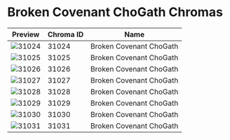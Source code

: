 # Broken Covenant ChoGath Chromas



| Preview | Chroma ID | Name |
|---------|-----------|------|
| ![31024](https://raw.communitydragon.org/latest/plugins/rcp-be-lol-game-data/global/default/v1/champion-chroma-images/31/31024.png) | 31024 | Broken Covenant ChoGath |
| ![31025](https://raw.communitydragon.org/latest/plugins/rcp-be-lol-game-data/global/default/v1/champion-chroma-images/31/31025.png) | 31025 | Broken Covenant ChoGath |
| ![31026](https://raw.communitydragon.org/latest/plugins/rcp-be-lol-game-data/global/default/v1/champion-chroma-images/31/31026.png) | 31026 | Broken Covenant ChoGath |
| ![31027](https://raw.communitydragon.org/latest/plugins/rcp-be-lol-game-data/global/default/v1/champion-chroma-images/31/31027.png) | 31027 | Broken Covenant ChoGath |
| ![31028](https://raw.communitydragon.org/latest/plugins/rcp-be-lol-game-data/global/default/v1/champion-chroma-images/31/31028.png) | 31028 | Broken Covenant ChoGath |
| ![31029](https://raw.communitydragon.org/latest/plugins/rcp-be-lol-game-data/global/default/v1/champion-chroma-images/31/31029.png) | 31029 | Broken Covenant ChoGath |
| ![31030](https://raw.communitydragon.org/latest/plugins/rcp-be-lol-game-data/global/default/v1/champion-chroma-images/31/31030.png) | 31030 | Broken Covenant ChoGath |
| ![31031](https://raw.communitydragon.org/latest/plugins/rcp-be-lol-game-data/global/default/v1/champion-chroma-images/31/31031.png) | 31031 | Broken Covenant ChoGath |